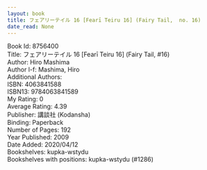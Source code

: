 ```yaml
---
layout: book
title: フェアリーテイル 16 [Fearī Teiru 16] (Fairy Tail,  no. 16)
date_read: None
---
```


Book Id: 8756400<br />
Title: フェアリーテイル 16 [Fearī Teiru 16] (Fairy Tail, #16)<br />
Author: Hiro Mashima<br />
Author l-f: Mashima, Hiro<br />
Additional Authors: <br />
ISBN: 4063841588<br />
ISBN13: 9784063841589<br />
My Rating: 0<br />
Average Rating: 4.39<br />
Publisher: 講談社 (Kodansha)<br />
Binding: Paperback<br />
Number of Pages: 192<br />
Year Published: 2009<br />
Date Added: 2020/04/12<br />
Bookshelves: kupka-wstydu<br />
Bookshelves with positions: kupka-wstydu (#1286)<br />

